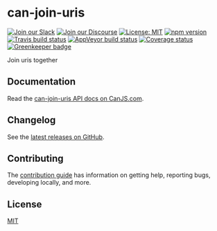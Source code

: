 # can-join-uris

[![Join our Slack](https://img.shields.io/badge/slack-join%20chat-611f69.svg)](https://www.bitovi.com/community/slack?utm_source=badge&utm_medium=badge&utm_campaign=pr-badge&utm_content=badge)
[![Join our Discourse](https://img.shields.io/discourse/https/forums.bitovi.com/posts.svg)](https://forums.bitovi.com/?utm_source=badge&utm_medium=badge&utm_campaign=pr-badge&utm_content=badge)
[![License: MIT](https://img.shields.io/badge/license-MIT-blue.svg)](https://github.com/canjs/can-join-uris/blob/master/LICENSE)
[![npm version](https://badge.fury.io/js/can-join-uris.svg)](https://www.npmjs.com/package/can-join-uris)
[![Travis build status](https://travis-ci.org/canjs/can-join-uris.svg?branch=master)](https://travis-ci.org/canjs/can-join-uris)
[![AppVeyor build status](https://ci.appveyor.com/api/projects/status/github/canjs/can-join-uris?branch=master&svg=true)](https://ci.appveyor.com/project/matthewp/can-join-uris)
[![Coverage status](https://coveralls.io/repos/github/canjs/can-join-uris/badge.svg?branch=master)](https://coveralls.io/github/canjs/can-join-uris?branch=master)
[![Greenkeeper badge](https://badges.greenkeeper.io/canjs/can-join-uris.svg)](https://greenkeeper.io/)

Join uris together

## Documentation

Read the [can-join-uris API docs on CanJS.com](https://canjs.com/doc/can-join-uris.html).

## Changelog

See the [latest releases on GitHub](https://github.com/canjs/can-join-uris/releases).

## Contributing

The [contribution guide](https://github.com/canjs/can-join-uris/blob/master/CONTRIBUTING.md) has information on getting help, reporting bugs, developing locally, and more.

## License

[MIT](https://github.com/canjs/can-join-uris/blob/master/LICENSE)
